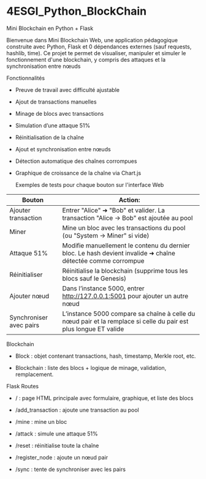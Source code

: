 # 4ESGI_Python_BlockChain
Mini Blockchain en Python + Flask

Bienvenue dans Mini Blockchain Web, une application pédagogique construite avec Python, Flask et 0 dépendances externes (sauf requests, hashlib, time).
Ce projet te permet de visualiser, manipuler et simuler le fonctionnement d'une blockchain, y compris des attaques et la synchronisation entre nœuds

Fonctionnalités
 - Preuve de travail avec difficulté ajustable
 - Ajout de transactions manuelles
 - Minage de blocs avec transactions
 - Simulation d’une attaque 51%
 - Réinitialisation de la chaîne
 - Ajout et synchronisation entre nœuds
 - Détection automatique des chaînes corrompues
 - Graphique de croissance de la chaîne via Chart.js


    Exemples de tests pour chaque bouton sur l'interface Web
   
|Bouton|Action:|
|-------|-------|
|Ajouter transaction|Entrer "Alice" ➜ "Bob" et valider. La transaction "Alice -> Bob" est ajoutée au pool|
|Miner|Mine un bloc avec les transactions du pool (ou "System -> Miner" si vide)|
|Attaque 51%|Modifie manuellement le contenu du dernier bloc. Le hash devient invalide ➜ chaîne détectée comme corrompue|
|Réinitialiser|Réinitialise la blockchain (supprime tous les blocs sauf le Genesis)|
|Ajouter nœud|Dans l’instance 5000, entrer http://127.0.0.1:5001 pour ajouter un autre nœud|
|Synchroniser avec pairs|L’instance 5000 compare sa chaîne à celle du nœud pair et la remplace si celle du pair est plus longue ET valide|

Blockchain
 - Block : objet contenant transactions, hash, timestamp, Merkle root, etc.

 - Blockchain : liste des blocs + logique de minage, validation, remplacement.

Flask Routes
 - / : page HTML principale avec formulaire, graphique, et liste des blocs

 - /add_transaction : ajoute une transaction au pool

 - /mine : mine un bloc

 - /attack : simule une attaque 51%

 - /reset : réinitialise toute la chaîne

 - /register_node : ajoute un nœud pair

 - /sync : tente de synchroniser avec les pairs
